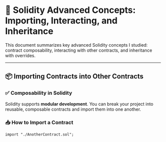# 🔗 Solidity Advanced Concepts: Importing, Interacting, and Inheritance

This document summarizes key advanced Solidity concepts I studied: contract composability, interacting with other contracts, and inheritance with overrides.

---

## 📦 Importing Contracts into Other Contracts

### ✅ Composability in Solidity
Solidity supports **modular development**. You can break your project into reusable, composable contracts and import them into one another.

### 📥 How to Import a Contract

```solidity
import "./AnotherContract.sol";
